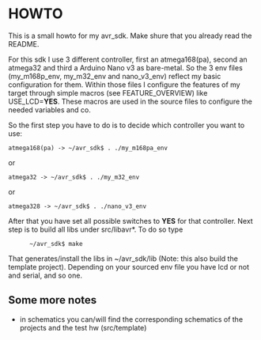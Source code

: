 HOWTO
=====

This is a small howto for my avr_sdk. Make shure that you already read the README.

For this sdk I use 3 different controller, first an atmega168(pa), second an atmega32 and third a Arduino Nano v3 as bare-metal. So the 3 env files (my_m168p_env, my_m32_env and nano_v3_env) reflect my basic configuration for them. Within those files I configure the features of my target through simple macros (see FEATURE_OVERVIEW) like USE_LCD=__YES__. These macros are used in the source files to configure the needed variables and co.

So the first step you have to do is to decide which controller you want to use:

	atmega168(pa) -> ~/avr_sdk$ . ./my_m168pa_env

or

	atmega32 -> ~/avr_sdk$ . ./my_m32_env

or

	atmega328 -> ~/avr_sdk$ . ./nano_v3_env

After that you have set all possible switches to __YES__ for that controller. Next step is to build all libs under src/libavr*. To do so type

      	  ~/avr_sdk$ make

That generates/install the libs in ~/avr_sdk/lib (Note: this also build the template project). Depending on your sourced env file you have lcd or not and serial, and so one.


Some more notes
----------------

- in schematics you can/will find the corresponding schematics of the projects and the test hw (src/template)
